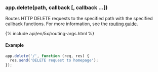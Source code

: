 <h3 id='app.delete.method'>app.delete(path, callback [, callback ...])</h3>

Routes HTTP DELETE requests to the specified path with the specified callback functions. For more information, see the [routing guide](/guide/routing.html).

{% include api/en/5x/routing-args.html %}

#### Example

```js
app.delete('/', function (req, res) {
  res.send('DELETE request to homepage');
});
```
